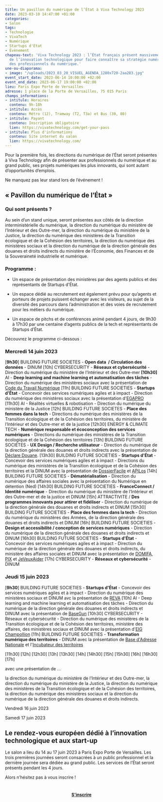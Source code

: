 ```yaml
---
title: Un pavillon du numérique de l’État à Viva Technology 2023
date: 2023-03-10 14:47:00 +01:00
categories:
- Salon
tags:
- Technologie
- VivaTech
- Numérique
- Startups d'Etat
- Évènement
chapeau-text: 'Viva Technology 2023 : l’État français présent massivement au salon
  de l’innovation technologique pour faire connaître sa stratégie numérique et recruter
  des professionnels du numérique.'
une-ou-diaporama:
- image: "/uploads/2023_03_20_VISUEL_AGENDA_1280x720-2aa283.jpg"
event_start_date: 2023-06-14 10:00:00 +02:00
event_end_date: 2023-06-17 19:00:00 +02:00
lieu: Paris Expo Porte de Versailles
adresse: 1 place de la Porte de Versailles, 75 015 Paris
champs_informations:
- intitule: Horaires
  contenu: 9h-18h
- intitule: Accès
  contenu: Métro (12), Tramway (T2, T3a) et Bus (39, 80)
- intitule: Payant
  contenu: Inscription obligatoire
  lien: https://vivatechnology.com/get-your-pass
- intitule: Plus d'informations
  contenu: Site internet du salon
  lien: https://vivatechnology.com/
---
```


Pour la première fois, les directions du numérique de l’État seront présentes à Viva Technology afin de présenter aux professionnels du numérique et au grand public, ses projets numériques les plus innovants, qui sont autant d’opportunités d’emplois. 

Ne manquez pas leur stand lors de l’événement !
## « Pavillon du numérique de l’État »

### Qui sont présents ?
Au sein d’un stand unique, seront présentes aux côtés de la direction interministérielle du numérique, la direction du numérique du ministère de l’Intérieur et des Outre-mer, la direction du numérique du ministère de la Justice, la direction du numérique des ministères de la Transition écologique et de la Cohésion des territoires, la direction du numérique des ministères sociaux et la direction du numérique de la direction générale des douanes et droits indirects du ministère de l’Économie, des Finances et de la Souveraineté industrielle et numérique.

### Programme :
* Un espace de présentation des ministères par des agents publics et des représentants de Startups d'État.

* Un espace dédié au recrutement est également prévu pour qu’agents et porteurs de projets puissent échanger avec les visiteurs, au sujet de la diversité des parcours dans l’administration et des voies de recrutement pour les métiers du numérique.

* Un espace de pitchs et de conférences  animé pendant 4 jours, de 9h30 à 17h30 par une centaine d’agents publics de la tech et représentants de Startups d’État. 

Découvrez le programme ci-dessous : 

### Mercredi 14 juin 2023

[**9h30**] BUILDING FUTURE SOCIETES - **Open data  / Circulation des données** - DINUM
[10h] CYBERSECURITY - **Réseaux et cybersécurité** - Direction du numérique du ministère de l’Intérieur et des Outre-mer
**[10h30]** AI - **Deep learning and machine learning et automatisation des tâches** - Direction du numérique des ministères sociaux avec la présentation de [Code du Travail Numérique](https://code.travail.gouv.fr/) 
[11h] BUILDING FUTURE SOCIETIES - **Startups d'État** - Concevoir des services numériques agiles et à impact - Direction du numérique des ministères sociaux avec la présentation d'[EGAPRO](https://egapro.travail.gouv.fr/)
[11h30] AI - Réalités virtuelles & robotisation - Direction du numérique du ministère de la Justice
[12h] BUILDING FUTURE SOCIETES - **Place des femmes dans la tech** - Directions du numérique des ministères de la Transition écologique et de la Cohésion des territoires, du ministère de l’Intérieur et des Outre-mer et de la justice
[12h30] ENERGY & CLIMATE TECH - **Numérique responsable et écoconception des services numériques** - Directions du numérique des ministères de la Transition écologique et de la Cohésion des territoires 
[13h] BUILDING FUTURE SOCIETES - **UX Design / Recherche utilisateur** - Direction du numérique de la direction générale des douanes et droits indirects avec la présentation de [Déclare Douane](https://declare-douane.beta.gouv.fr/tuto/).
[13h30] BUILDING FUTURE SOCIETIES - **Startups d'État** - Concevoir des services numériques agiles et à impact - Directions du numérique des ministères de la Transition écologique et de la Cohésion des territoires et la DINUM avec la présentation de [DossierFacile](https://www.dossierfacile.fr/) et [APiLos](https://beta.gouv.fr/startups/apilos.html)
[14h] BUILDING FUTURE SOCIETIES - **Dématérialisation** - Direction du numérique des affaires sociales avec la présentation du Numérique en détention (Ned)
[14h30] BUILDING FUTURE SOCIETIES - **FranceConnect / Identité numérique** - Direction du numérique du ministère de l’Intérieur et des Outre-mer et de la justice et DINUM
[15h] ATTRACTIVITE / **Des programmes innovants pour attirer et fidéliser** - Direction du numérique de la direction générale des douanes et droits indirects et DINUM
[15h30] BUILDING FUTURE SOCIETIES - **Place des femmes dans la tech** - Direction du numérique du ministères des Armées, de la direction générale des douanes et droits indirects et DINUM
[16h] BUILDING FUTURE SOCIETIES - **Design et accessibilité / conception de services numériques** - Direction du numérique de la direction générale des douanes et droits indirects et DINUM
[16h30] BUILDING FUTURE SOCIETIES - **Startups d'État** - Concevoir des services numériques agiles et à impact - Direction du numérique de la direction générale des douanes et droits indirects, du ministère des affaires sociales et DINUM avec la présentation de [DOMIFA](https://domifa.fabrique.social.gouv.fr/), [PIX](https://pix.fr/) et [JeVeuxAider](https://www.jeveuxaider.gouv.fr/)
[17h] CYBERSECURITY - **Réseaux et cybersécurité** - DINUM

### Jeudi 15 juin 2023

[**9h30**] BUILDING FUTURE SOCIETIES - **Startups d'État** - Concevoir des services numériques agiles et à impact - Direction du numérique des ministères sociaux et DINUM avc la présentation de [REVA](https://reva.beta.gouv.fr/)
[10h] AI - Deep learning and machine learning et automatisation des tâches - Direction du numérique de la direction générale des douanes et droits indirects et DINUM avec la présentation de [BaseGun](https://basegun.fr/)
[10h30] CYBERSECURITY - Réseaux et cybersécurité - Direction du numérique des ministères de la Transition écologique et de la Cohésion des territoires, ministère des affaires, des ministères sociaux et DINUM avec la présentation d'[EIG Champollion](https://eig.etalab.gouv.fr/defis/champollion/)
[11h] BUILDING FUTURE SOCIETIES - **Transformation numérique des territoires** - DINUM avec la présentation de [Base d'Adresse Nationale](https://adresse.data.gouv.fr/) et l'[Incubateur des territoires](https://incubateur.anct.gouv.fr/)

[11h30]
[12h]
[12h30]
[13h]
[13h30]
[14h]
[14h30]
[15h]
[15h30]
[16h]
[16h30]
[17h]

avec une présentation de ...

la direction du numérique du ministère de l’Intérieur et des Outre-mer, la direction du numérique du ministère de la Justice, la direction du numérique des ministères de la Transition écologique et de la Cohésion des territoires, la direction du numérique des ministères sociaux et la direction du numérique de la direction générale des douanes et droits indirects.

Vendredi 16 juin 2023

Samedi 17 juin 2023


## Le rendez-vous européen dédié à l’innovation technologique et aux start-up

Le salon a lieu du 14 au 17 juin 2023 à Paris Expo Porte de Versailles. Les trois premières journées seront consacrées à un public professionnel et la dernière journée sera dédiée au grand public. Les services de l’État seront présents pendant les 4 jours.

Alors n’hésitez pas à vous inscrire !

<div align="center" style="margin-bottom: 15px; margin-top: 40px"><a href="https://vivatechnology.com/get-your-pass" class="button" title="S'inscrire - Lien externe"><b>S'inscrire</b></a></div>